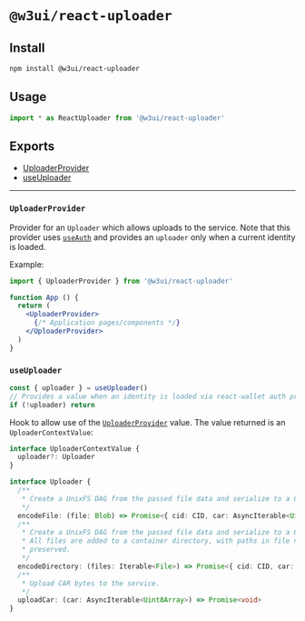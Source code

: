 # `@w3ui/react-uploader`

## Install

```sh
npm install @w3ui/react-uploader
```

## Usage

```js
import * as ReactUploader from '@w3ui/react-uploader'
```

## Exports

* [UploaderProvider](#uploaderprovider)
* [useUploader](#useuploader)

---

### `UploaderProvider`

Provider for an `Uploader` which allows uploads to the service. Note that this
provider uses [`useAuth`](./react-wallet#useauth) and provides an `uploader`
only when a current identity is loaded.

Example:

```jsx
import { UploaderProvider } from '@w3ui/react-uploader'

function App () {
  return (
    <UploaderProvider>
      {/* Application pages/components */}
    </UploaderProvider>
  )
}
```

### `useUploader`

```ts
const { uploader } = useUploader()
// Provides a value when an identity is loaded via react-wallet auth provider.
if (!uploader) return
```

Hook to allow use of the [`UploaderProvider`](#uploaderprovider) value. The value returned is an `UploaderContextValue`:

```ts
interface UploaderContextValue {
  uploader?: Uploader
}

interface Uploader {
  /**
   * Create a UnixFS DAG from the passed file data and serialize to a CAR file.
   */
  encodeFile: (file: Blob) => Promise<{ cid: CID, car: AsyncIterable<Uint8Array> }>
  /**
   * Create a UnixFS DAG from the passed file data and serialize to a CAR file.
   * All files are added to a container directory, with paths in file names
   * preserved.
   */
  encodeDirectory: (files: Iterable<File>) => Promise<{ cid: CID, car: AsyncIterable<Uint8Array> }>
  /**
   * Upload CAR bytes to the service.
   */
  uploadCar: (car: AsyncIterable<Uint8Array>) => Promise<void>
}
```

